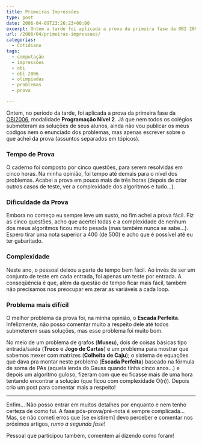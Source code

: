 ```yaml
---
title: Primeiras Impressões
type: post
date: 2006-04-09T23:26:23+00:00
excerpt: Ontem a tarde foi aplicada a prova da primeira fase da OBI 2006, Programação Nível 2. Minhas primeiras impressões sobre a prova...
url: /2006/04/primeiras-impressoes/
categorias:
  - Cotidiano
tags:
  - computação
  - impressões
  - obi
  - obi 2006
  - olimpíadas
  - problemas
  - prova

---
```

Ontem, no período da tarde, foi aplicada a prova da primeira fase da [OBI2006][1], modalidade **Programação Nível 2**. Já que nem todos os colégios submeteram as soluções de seus alunos, ainda não vou publicar os meus códigos nem o enunciado dos problemas, mas apenas escrever sobre o que achei da prova (assuntos separados em tópicos).

### Tempo de Prova

O caderno foi composto por cinco questões, para serem resolvidas em cinco horas. Na minha opinião, foi tempo até demais para o nível dos problemas. Acabei a prova em pouco mais de três horas (depois de criar outros casos de teste, ver a complexidade dos algoritmos e tudo…).

### Dificuldade da Prova

Embora no começo eu sempre leve um susto, no fim achei a prova fácil. Fiz as cinco questões, acho que acertei todas e a complexidade de nenhum dos meus algoritmos ficou muito pesada (mas também nunca se sabe…). Espero tirar uma nota superior a 400 (de 500) e acho que é possível até eu ter gabaritado.

### Complexidade

Neste ano, o pessoal deixou a parte de tempo bem fácil. Ao invés de ser um conjunto de teste em cada entrada, foi apenas um teste por entrada. A conseqüência é que, além da questão de tempo ficar mais fácil, também não precisamos nos preocupar em zerar as variáveis a cada loop.

### Problema mais difícil

O melhor problema da prova foi, na minha opinião, o **Escada Perfeita**. Infelizmente, não posso comentar muito a respeito dele até todos submeterem suas soluções, mas esse problema foi muito bom.

No meio de um problema de grafos (**Museu**), dois de coisas básicas tipo entrada/saída (**Truco** e **Jogo de Cartas**) e um problema para mostrar que sabemos mexer com matrizes (**Colheita de Caju**); o sistema de equações que dava pra montar neste problema (**Escada Perfeita**) baseado na fórmula de soma de PAs (aquela lenda do Gauss quando tinha cinco anos…) e depois um algoritmo guloso, fizeram com que eu ficasse mais de uma hora tentando encontrar a solução (que ficou com complexidade O(n)). Depois crio um post para comentar mais a respeito!

* * *

Enfim… Não posso entrar em muitos detalhes por enquanto e nem tenho certeza de como fui. A fase pós-prova/pré-nota é sempre complicada… Mas, se não cometi erros que [se existirem] devo perceber e comentar nos próximos artigos, _rumo a segunda fase_!

Pessoal que participou também, comentem aí dizendo como foram!

 [1]: http://olimpiada.ic.unicamp.br "Olimpíada Brasileira de Informática"

